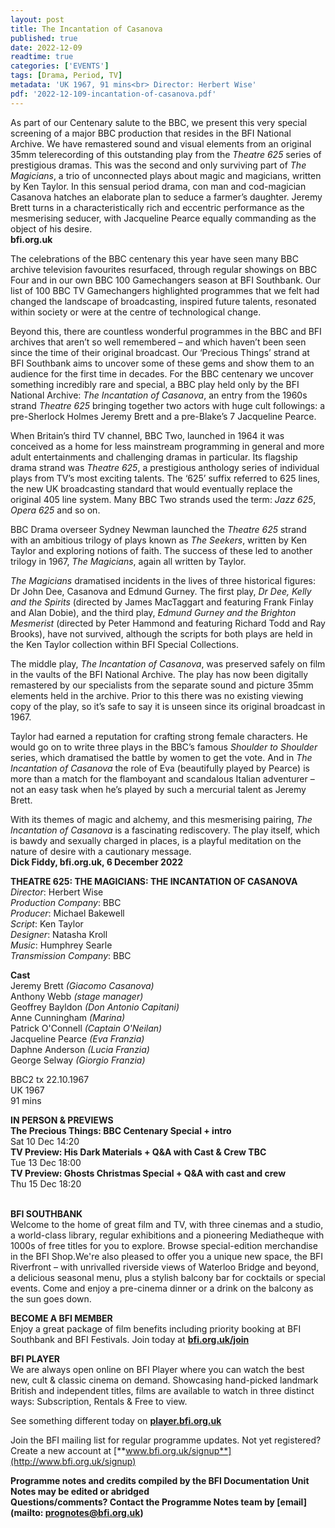 ```yaml
---
layout: post
title: The Incantation of Casanova
published: true
date: 2022-12-09
readtime: true
categories: ['EVENTS']
tags: [Drama, Period, TV]
metadata: 'UK 1967, 91 mins<br> Director: Herbert Wise'
pdf: '2022-12-109-incantation-of-casanova.pdf'
---
```


As part of our Centenary salute to the BBC, we present this very special screening of a major BBC production that resides in the BFI National Archive. We have remastered sound and visual elements from an original 35mm telerecording of this outstanding play from the _Theatre 625_ series of prestigious dramas. This was the second and only surviving part of  _The Magicians_, a trio of unconnected plays about magic and magicians, written by Ken Taylor. In this sensual period drama, con man and cod-magician Casanova hatches an elaborate plan to seduce a farmer’s daughter. Jeremy Brett turns in a characteristically rich and eccentric performance as the mesmerising seducer, with Jacqueline Pearce equally commanding as the object of his desire.  
**bfi.org.uk**  

The celebrations of the BBC centenary this year have seen many BBC archive television favourites resurfaced, through regular showings on BBC Four and in our own BBC 100 Gamechangers season at BFI Southbank. Our list of 100 BBC TV Gamechangers highlighted programmes that we felt had changed the landscape of broadcasting, inspired future talents, resonated within society or were at the centre of technological change.

Beyond this, there are countless wonderful programmes in the BBC and BFI archives that aren’t so well remembered – and which haven’t been seen since the time of their original broadcast. Our ‘Precious Things’ strand at BFI Southbank aims to uncover some of these gems and show them to an audience for the first time in decades. For the BBC centenary we uncover something incredibly rare and special, a BBC play held only by the BFI National Archive: _The Incantation of Casanova_, an entry from the 1960s strand _Theatre_ _625_ bringing together two actors with huge cult followings: a pre-Sherlock Holmes Jeremy Brett and a pre-Blake’s 7 Jacqueline Pearce.

When Britain’s third TV channel, BBC Two, launched in 1964 it was conceived as a home for less mainstream programming in general and more adult entertainments and challenging dramas in particular. Its flagship drama strand was _Theatre 625_, a prestigious anthology series of individual plays from TV’s most exciting talents. The ‘625’ suffix referred to 625 lines, the new UK broadcasting standard that would eventually replace the original 405 line system. Many BBC Two strands used the term: _Jazz 625_, _Opera 625_ and so on.

BBC Drama overseer Sydney Newman launched the _Theatre 625_ strand with an ambitious trilogy of plays known as _The Seekers_, written by Ken Taylor and exploring notions of faith. The success of these led to another trilogy in 1967, _The Magicians_, again all written by Taylor.

_The Magicians_ dramatised incidents in the lives of three historical figures:  
Dr John Dee, Casanova and Edmund Gurney. The first play, _Dr Dee, Kelly and the Spirits_ (directed by James MacTaggart and featuring Frank Finlay and Alan Dobie), and the third play, _Edmund Gurney and the Brighton Mesmerist_ (directed by Peter Hammond and featuring Richard Todd and Ray Brooks), have not survived, although the scripts for both plays are held in the Ken Taylor collection within BFI Special Collections.

The middle play, _The Incantation of Casanova_, was preserved safely on film in the vaults of the BFI National Archive. The play has now been digitally remastered by our specialists from the separate sound and picture 35mm elements held in the archive. Prior to this there was no existing viewing copy of the play, so it’s safe to say it is unseen since its original broadcast in 1967.

Taylor had earned a reputation for crafting strong female characters. He would go on to write three plays in the BBC’s famous _Shoulder to Shoulder_ series, which dramatised the battle by women to get the vote. And in _The Incantation of Casanova_ the role of Eva (beautifully played by Pearce) is more than a match for the flamboyant and scandalous Italian adventurer – not an easy task when he’s played by such a mercurial talent as Jeremy Brett.

With its themes of magic and alchemy, and this mesmerising pairing, _The Incantation of Casanova_ is a fascinating rediscovery. The play itself, which is bawdy and sexually charged in places, is a playful meditation on the nature of desire with a cautionary message.  
**Dick Fiddy, bfi.org.uk, 6 December 2022**  

**THEATRE 625: THE MAGICIANS: THE INCANTATION OF CASANOVA**  
_Director_: Herbert Wise  
_Production Company_: BBC  
_Producer_: Michael Bakewell  
_Script_: Ken Taylor  
_Designer_: Natasha Kroll  
_Music_: Humphrey Searle  
_Transmission Company_: BBC  

**Cast**  
Jeremy Brett _(Giacomo Casanova)_  
Anthony Webb _(stage manager)_  
Geoffrey Bayldon _(Don Antonio Capitani)_  
Anne Cunningham _(Marina)_  
Patrick O'Connell _(Captain O'Neilan)_  
Jacqueline Pearce _(Eva Franzia)_  
Daphne Anderson _(Lucia Franzia)_  
George Selway _(Giorgio Franzia)_  

BBC2 tx 22.10.1967  
UK 1967  
91 mins  

**IN PERSON & PREVIEWS**  
**The Precious Things: BBC Centenary Special + intro**  
Sat 10 Dec 14:20  
**TV Preview: His Dark Materials + Q&A   with Cast & Crew TBC**  
Tue 13 Dec 18:00  
**TV Preview: Ghosts Christmas Special + Q&A with cast and crew**  
Thu 15 Dec 18:20  
<br>

**BFI SOUTHBANK**  
Welcome to the home of great film and TV, with three cinemas and a studio, a world-class library, regular exhibitions and a pioneering Mediatheque with 1000s of free titles for you to explore. Browse special-edition merchandise in the BFI Shop.We&#39;re also pleased to offer you a unique new space, the BFI Riverfront – with unrivalled riverside views of Waterloo Bridge and beyond, a delicious seasonal menu, plus a stylish balcony bar for cocktails or special events. Come and enjoy a pre-cinema dinner or a drink on the balcony as the sun goes down.  

**BECOME A BFI MEMBER**  
Enjoy a great package of film benefits including priority booking at BFI Southbank and BFI Festivals. Join today at [**bfi.org.uk/join**](http://www.bfi.org.uk/join)  

**BFI PLAYER**  
 We are always open online on BFI Player where you can watch the best new, cult &amp; classic cinema on demand. Showcasing hand-picked landmark British and independent titles, films are available to watch in three distinct ways: Subscription, Rentals &amp; Free to view.  

See something different today on [**player.bfi.org.uk**](https://player.bfi.org.uk)  

Join the BFI mailing list for regular programme updates. Not yet registered? Create a new account at [**www.bfi.org.uk/signup**](http://www.bfi.org.uk/signup)

**Programme notes and credits compiled by the BFI Documentation Unit  
Notes may be edited or abridged  
Questions/comments? Contact the Programme Notes team by [email](mailto: prognotes@bfi.org.uk)**
